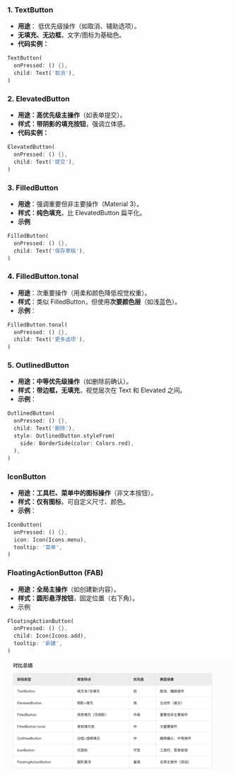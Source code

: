 ### ​​1. TextButton​​
* **用途​​**： 低优先级操作（如取消、辅助选项）。
* **无填充、无边框**​​，文字/图标为基础色。
* **代码实例：**
```dart
TextButton(
  onPressed: () {},
  child: Text('取消'),
)
```
### ​​2. ElevatedButton
* ​**​用途​​：​​高优先级主操作**​​（如表单提交）。
* **样式​​：​​带阴影的填充按钮​**​，强调立体感。
* **代码实例：**
```dart
ElevatedButton(
  onPressed: () {},
  child: Text('提交'),
)
```
### 3. FilledButton​​
* **​用途​**​：强调重要但非主要操作（Material 3）。
* **样式​​：​​纯色填充​**​，比 ElevatedButton 扁平化。
* **示例**
 
```dart
FilledButton(
  onPressed: () {},
  child: Text('保存草稿'),
)
```
### 4. FilledButton.tonal​​
* ​**用途**​​：次重要操作（用柔和颜色降低视觉权重）。
* **​样式​**​：类似 FilledButton，但使用​**​次要颜色层​​**（如浅蓝色）。
* **​示例​**​：
```dart
FilledButton.tonal(
  onPressed: () {},
  child: Text('更多选项'),
)
```
### ​​5. OutlinedButton​​
* ​**​用途​​：​​中等优先级操作**​​（如删除前确认）。
* ​**​样式​​：​​带边框，无填充​**​，视觉层次在 Text 和 Elevated 之间。
* ​​**示例​**​：
```dart
OutlinedButton(
  onPressed: () {},
  child: Text('删除'),
  style: OutlinedButton.styleFrom(
    side: BorderSide(color: Colors.red),
  ),
)

```
### IconButton​
* **用途​​：​​工具栏、菜单中的图标操作​**​（非文本按钮）。
* **样式​​：​​仅有图标**​​，可自定义尺寸、颜色。
* **示例**：
```dart
IconButton(
  onPressed: () {},
  icon: Icon(Icons.menu),
  tooltip: '菜单',
)
```
### FloatingActionButton (FAB)​
* **用途​​：​​全局主操作**​​（如创建新内容）。
* **样式​​：​​圆形悬浮按钮​**​，固定位置（右下角）。
* 示例
```dart
FloatingActionButton(
  onPressed: () {},
  child: Icon(Icons.add),
  tooltip: '新建',
)
```
!['button学习'](README_IMAGES/image.png)
